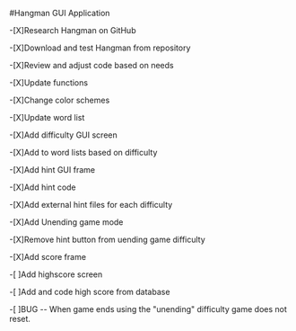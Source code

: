 #Hangman GUI Application

-[X]Research Hangman on GitHub

-[X]Download and test Hangman from repository

-[X]Review and adjust code based on needs

-[X]Update functions

-[X]Change color schemes

-[X]Update word list

-[X]Add difficulty GUI screen

-[X]Add to word lists based on difficulty

-[X]Add hint GUI frame

-[X]Add hint code

-[X]Add external hint files for each difficulty

-[X]Add Unending game mode

-[X]Remove hint button from uending game difficulty

-[X]Add score frame

-[ ]Add highscore screen

-[ ]Add and code high score from database

-[ ]BUG -- When game ends using the "unending" difficulty game does not reset.
